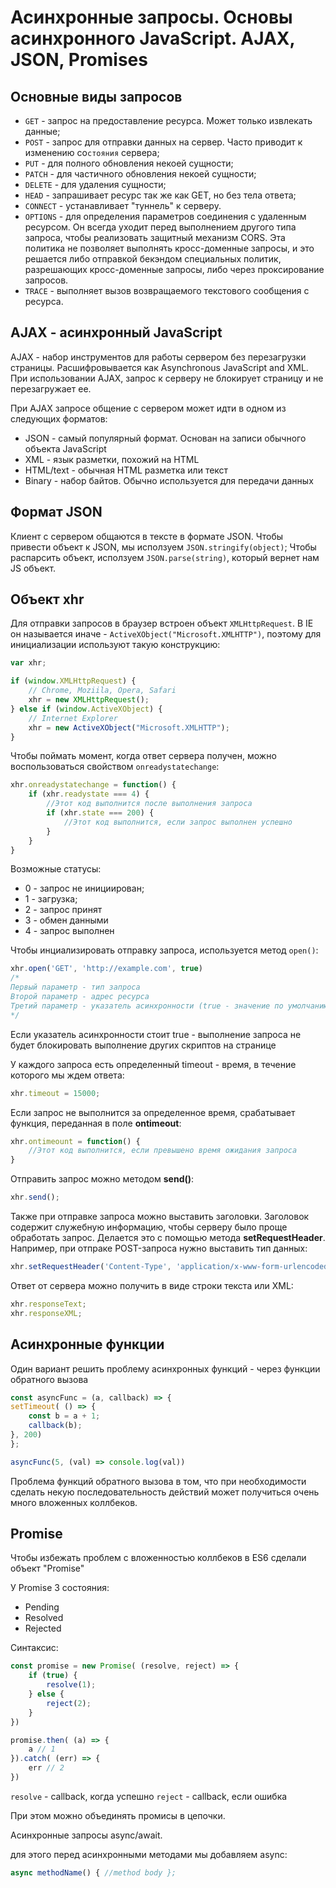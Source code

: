 # Асинхронные запросы. Основы асинхронного JavaScript. AJAX, JSON, Promises

## Основные виды запросов

* `GET` - запрос на предоставление ресурса. Может только извлекать данные;
* `POST` - запрос для отправки данных на сервер. Часто приводит к изменению со`стояния` сервера;
* `PUT` - для полного обновления некоей сущности;
* `PATCH` - для частичного обновления некоей сущности;
* `DELETE`  - для удаления сущности;
* `HEAD` - запрашивает ресурс так же как GET, но без тела ответа;
* `CONNECT` - устанавливает "туннель" к серверу.
* `OPTIONS` - для определения параметров соединения с удаленным ресурсом. Он всегда уходит перед выполнением другого типа запроса, чтобы реализовать защитный механизм CORS. Эта политика не позволяет выполнять кросс-доменные запросы, и это решается либо отправкой бекэндом специальных политик, разрешающих кросс-доменные запросы, либо через проксирование запросов.
* `TRACE` - выполняет вызов возвращаемого текстового сообщения с ресурса.

## AJAX - асинхронный JavaScript

AJAX - набор инструментов для работы  сервером без перезагрузки страницы. Расшифровывается как Asynchronous JavaScript and XML. При использовании AJAX, запрос к серверу не блокирует страницу и не перезагружает ее.

При AJAX запросе общение с сервером может идти в одном из следующих форматов:

* JSON - самый популярный формат. Основан на записи обычного объекта JavaScript
* XML - язык разметки, похожий на HTML
* HTML/text - обычная HTML разметка или текст
* Binary - набор байтов. Обычно используется для передачи данных

## Формат JSON

Клиент с сервером общаются в тексте в формате JSON.
Чтобы привести объект к JSON, мы исползуем `JSON.stringify(object)`;
Чтобы распарсить объект, исползуем `JSON.parse(string)`, который вернет нам JS объект.

## Объект xhr

Для отправки запросов в браузер встроен объект `XMLHttpRequest`. В IE он называется иначе - `ActiveXObject("Microsoft.XMLHTTP")`, поэтому для инициализации используют такую конструкцию:

```javascript
var xhr;

if (window.XMLHttpRequest) {
    // Chrome, Moziila, Opera, Safari
    xhr = new XMLHttpRequest();
} else if (window.ActiveXObject) {
    // Internet Explorer
    xhr = new ActiveXObject("Microsoft.XMLHTTP");
}
```

Чтобы поймать момент, когда ответ сервера получен, можно воспользоваться свойством `onreadystatechange`:

```javascript
xhr.onreadystatechange = function() {
    if (xhr.readystate === 4) {
        //Этот код выполнится после выполнения запроса
        if (xhr.state === 200) {
            //Этот код выполнится, если запрос выполнен успешно
        }
    }
}
```

Возможные статусы:

* 0 - запрос не инициирован;
* 1 - загрузка;
* 2 - запрос принят
* 3 - обмен данными
* 4 - запрос выполнен

Чтобы инциализировать отправку запроса, используется метод `open()`:

```javascript
xhr.open('GET', 'http://example.com', true)
/*
Первый параметр - тип запроса
Второй параметр - адрес ресурса
Третий параметр - указатель асинхронности (true - значение по умолчанию)
*/
```

Если указатель асинхронности стоит true - выполнение запроса не будет блокировать выполнение других скриптов на странице

У каждого запроса есть определенный timeout - время, в течение которого мы ждем ответа:

```javascript
xhr.timeout = 15000;
```

Если запрос не выполнится за определенное время, срабатывает функция, переданная в поле **ontimeout**:

```javascript
xhr.ontimeount = function() {
    //Этот код выполнится, если превышено время ожидания запроса
}
```

Отправить запрос можно методом **send()**:

```javascript
xhr.send();
```

Также при отправке запроса можно выставить заголовки. Заголовок содержит служебную информацию, чтобы серверу было проще обработать запрос. Делается это с помощью метода **setRequestHeader**. Например, при отпраке POST-запроса нужно выставить тип данных:

```javascript
xhr.setRequestHeader('Content-Type', 'application/x-www-form-urlencoded');
```

Ответ от сервера можно получить в виде строки текста или XML:

```javascript
xhr.responseText;
xhr.responseXML;
```

## Асинхронные функции

Один вариант решить проблему асинхронных функций - через функции обратного вызова

```javascript
const asyncFunc = (a, callback) => {
setTimeout( () => {
    const b = a + 1;
    callback(b);
}, 200)
};

asyncFunc(5, (val) => console.log(val))
```

Проблема функций обратного вызова в том, что при необходимости сделать некую последовательность действий может получиться очень много вложенных
коллбеков.

## Promise

Чтобы избежать проблем с вложенностью коллбеков в ES6 сделали объект "Promise"

У Promise 3 состояния:

* Pending
* Resolved
* Rejected

Синтаксис:

```javascript
const promise = new Promise( (resolve, reject) => {
    if (true) {
        resolve(1);
    } else {
        reject(2);
    }
})

promise.then( (a) => {
    a // 1
}).catch( (err) => {
    err // 2
})
```

`resolve` - callback, когда успешно
`reject` - callback, если ошибка

При этом можно объединять промисы в цепочки.

Асинхронные запросы async/await.

для этого перед асинхронными методами мы добавляем async:

```javascript
async methodName() { //method body };
```
